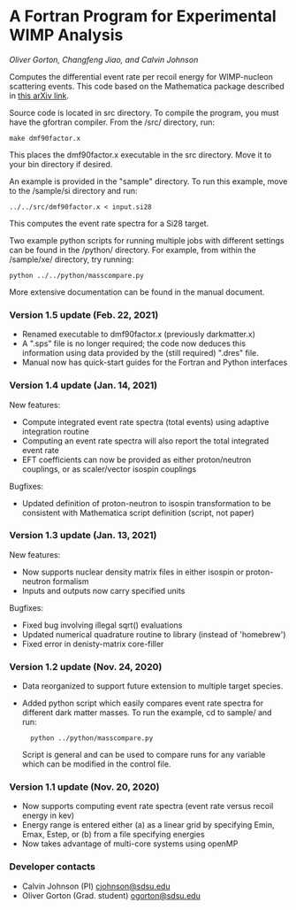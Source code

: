 # A Fortran Program for Experimental WIMP Analysis
*Oliver Gorton, Changfeng Jiao, and Calvin Johnson*

Computes the differential event rate per recoil energy for WIMP-nucleon 
scattering events. This code based on the Mathematica package described 
in [this arXiv link](https://arxiv.org/abs/1308.6288).

Source code is located in src directory. To compile the program, you must have
the gfortran compiler. From the /src/ directory, run:

    make dmf90factor.x
    
This places the dmf90factor.x executable in the src directory. Move it to your bin
directory if desired.


An example is provided in the "sample" directory. To run this example, move to
the /sample/si directory and run:

    ../../src/dmf90factor.x < input.si28

This computes the event rate spectra for a Si28 target. 

Two example python scripts for running multiple jobs with different settings can
be found in the /python/ directory. For example, from within the /sample/xe/
directory, try running:

    python ../../python/masscompare.py

More extensive documentation can be found in the manual document.

### Version 1.5 update (Feb. 22, 2021)
* Renamed executable to dmf90factor.x (previously darkmatter.x)
* A ".sps" file is no longer required; the code now deduces this information
  using data provided by the (still required) ".dres" file.
* Manual now has quick-start guides for the Fortran and Python interfaces

### Version 1.4 update (Jan. 14, 2021)
New features:
* Compute integrated event rate spectra (total events) using adaptive
  integration routine
* Computing an event rate spectra will also report the total integrated event
  rate
* EFT coefficients can now be provided as either proton/neutron couplings, or as
  scaler/vector isospin couplings

Bugfixes:
* Updated definition of proton-neutron to isospin transformation to be
  consistent with Mathematica script definition (script, not paper)
### Version 1.3 update (Jan. 13, 2021)
New features:
* Now supports nuclear density matrix files in either isospin or proton-neutron
  formalism
* Inputs and outputs now carry specified units

Bugfixes:
* Fixed bug involving illegal sqrt() evaluations
* Updated numerical quadrature routine to library (instead of 'homebrew')
* Fixed error in denisty-matrix core-filler

### Version 1.2 update (Nov. 24, 2020)
* Data reorganized to support future extension to multiple target species.

* Added python script which easily compares event rate spectra for different dark
  matter masses. To run the example, cd to sample/ and run:

        python ../python/masscompare.py

  Script is general and can be used to compare runs for any variable which can 
  be modified in the control file.

### Version 1.1 update (Nov. 20, 2020)
* Now supports computing event rate spectra (event rate versus recoil energy in kev)
* Energy range is entered either (a) as a linear grid by specifying Emin, Emax, 
  Estep, or (b) from a file specifying energies
* Now takes advantage of multi-core systems using openMP


### Developer contacts
* Calvin Johnson (PI) cjohnson@sdsu.edu
* Oliver Gorton (Grad. student) ogorton@sdsu.edu
